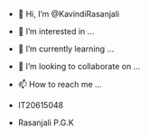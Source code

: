 - 👋 Hi, I’m @KavindiRasanjali
- 👀 I’m interested in ...
- 🌱 I’m currently learning ...
- 💞️ I’m looking to collaborate on ...
- 📫 How to reach me ...

- IT20615048
- Rasanjali P.G.K

<!---
KavindiRasanjali/KavindiRasanjali is a ✨ special ✨ repository because its `README.md` (this file) appears on your GitHub profile.
You can click the Preview link to take a look at your changes.
--->
